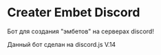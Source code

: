 # Creater Embet Discord
Бот для создания "эмбетов" на серверах discord!

Данный бот сделан на discord.js V.14
